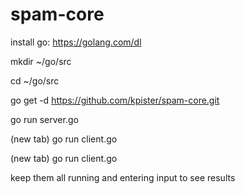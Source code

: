 # spam-core

install go: https://golang.com/dl

mkdir ~/go/src

cd ~/go/src

go get -d https://github.com/kpister/spam-core.git

go run server.go

(new tab) go run client.go

(new tab) go run client.go


keep them all running and entering input to see results
